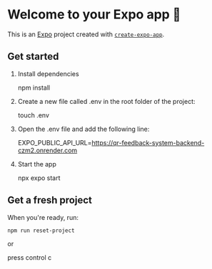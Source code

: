 # Welcome to your Expo app 👋

This is an [Expo](https://expo.dev) project created with [`create-expo-app`](https://www.npmjs.com/package/create-expo-app).

## Get started

1. Install dependencies

   npm install
   
2. Create a new file called .env in the root folder of the project:

   touch .env

3. Open the .env file and add the following line:

   EXPO_PUBLIC_API_URL=https://qr-feedback-system-backend-czm2.onrender.com

4. Start the app

    npx expo start 
   

## Get a fresh project

When you're ready, run:

```bash
npm run reset-project
```

or 

press control c 




